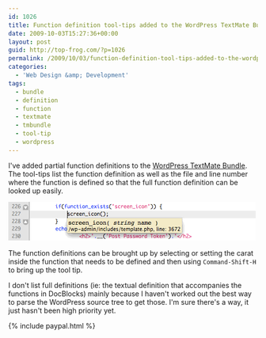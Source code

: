```yaml
---
id: 1026
title: Function definition tool-tips added to the WordPress TextMate Bundle
date: 2009-10-03T15:27:36+00:00
layout: post
guid: http://top-frog.com/?p=1026
permalink: /2009/10/03/function-definition-tool-tips-added-to-the-wordpress-textmate-bundle/
categories:
  - 'Web Design &amp; Development'
tags:
  - bundle
  - definition
  - function
  - textmate
  - tmbundle
  - tool-tip
  - wordpress
---
```

I've added partial function definitions to the [WordPress TextMate Bundle](/projects/wordpress-textmate-bundle/). The tool-tips list the function definition as well as the file and line number where the function is defined so that the full function definition can be looked up easily.

<span class="frame">
  <img src="/assets/articles/wp-tmbundle-tool-tip.png" alt="WordPress TextMate Bundle Screenshot" aria-hidden="true" />
</span>

The function definitions can be brought up by selecting or setting the carat inside the function that needs to be defined and then using `Command-Shift-H` to bring up the tool tip.

I don't list full definitions (ie: the textual definition that accompanies the functions in DocBlocks) mainly because I haven't worked out the best way to parse the WordPress source tree to get those. I'm sure there's a way, it just hasn't been high priority yet.

{% include paypal.html %}